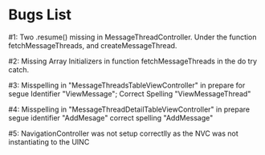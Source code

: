 #  Bugs List
#1: Two .resume() missing in MessageThreadController. Under the function fetchMessageThreads, and createMessageThread.

#2: Missing Array Initializers in function fetchMessageThreads in the do try catch. 

#3: Misspelling in "MessageThreadsTableViewController" in prepare for segue Identifier "ViewMessage"; Correct Spelling "ViewMessageThread"

#4: Misspelling in "MessageThreadDetailTableViewController" in prepare  segue identifier "AddMesage" correct spelling "AddMessage"

#5: NavigationController was not setup correctlly as the NVC was not instantiating to the UINC


